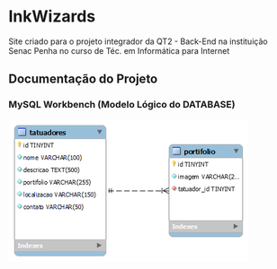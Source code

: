 # InkWizards

Site criado para o projeto integrador da QT2 - Back-End na instituição Senac Penha no curso de Téc. em Informática para Internet

## Documentação do Projeto

### MySQL Workbench (Modelo Lógico do DATABASE)

![Modelo-logico-InkWizards](./database/Workbench/tatuadores.png)
